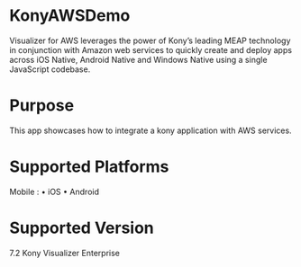 # KonyAWSDemo
Visualizer for AWS leverages the power of Kony’s leading MEAP technology in conjunction with Amazon web services to quickly create and deploy apps across iOS Native, Android Native and  Windows Native using a single JavaScript codebase.   


# Purpose
This app showcases how to integrate a kony application with AWS services.

# Supported Platforms

Mobile :
•	iOS
•	Android

# Supported Version
7.2 Kony Visualizer Enterprise

